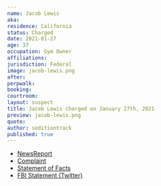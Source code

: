 ```yaml
---
name: Jacob Lewis
aka:
residence: California
status: Charged
date: 2021-01-27
age: 37
occupation: Gym Owner
affiliations:
jurisdiction: Federal
image: jacob-lewis.png
after:
perpwalk:
booking:
courtroom:
layout: suspect
title: Jacob Lewis charged on January 27th, 2021
preview: jacob-lewis.png
quote:
author: seditiontrack
published: true
---
```


- [NewsReport](https://www.washingtonpost.com/nation/2021/01/29/jacob-lewis-capitol-riot-gym/)
- [Complaint](https://www.justice.gov/opa/page/file/1361031/download)
- [Statement of Facts](https://www.justice.gov/opa/page/file/1361031/download)
- [FBI Statement (Twitter)](https://twitter.com/FBILosAngeles/status/1354611293324505090?s=20)